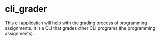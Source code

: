 # cli_grader
This cli application will help with the grading process of programming assignments. It is a CLI that grades other CLI programs (the programming assignments).
